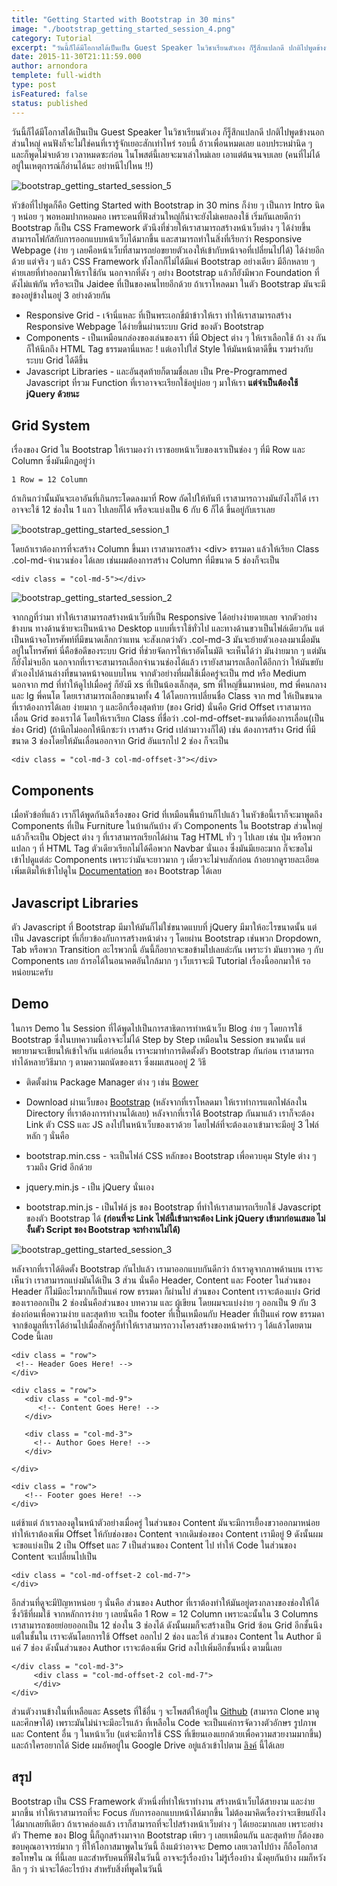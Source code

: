 ```yaml
---
title: "Getting Started with Bootstrap in 30 mins"
image: "./bootstrap_getting_started_session_4.png"
category: Tutorial
excerpt: "วันนี้ก็ได้มีโอกาสได้เป็นเป็น Guest Speaker ในวิชาเรียนตัวเอง ก็รู็สึกแปลกดี ปกติไปพูดข้างนอกส่วนใหญ่"
date: 2015-11-30T21:11:59.000
author: arnondora
templete: full-width
type: post
isFeatured: false
status: published
---
```


วันนี้ก็ได้มีโอกาสได้เป็นเป็น Guest Speaker ในวิชาเรียนตัวเอง ก็รู็สึกแปลกดี ปกติไปพูดข้างนอกส่วนใหญ่ คนฟังก็จะไม่ใช่คนที่เรารู้จักเยอะสักเท่าไหร่ รอบนี้ อ้าวเพื่อนหมดเลย แอบประหม่านิด ๆ และก็พูดไม่จบด้วย เวลาหมดซะก่อน ในโพสต์นี้เลยจะมาเล่าใหม่เลย เอาแต่ต้นจนจบเลย (คนที่ไม่ได้อยู่ในเหตุการณ์ก็อ่านได้นะ อย่าหนีไปไหน !!)

![bootstrap_getting_started_session_5](http://www.arnondora.in.th/wp-content/uploads/2015/11/bootstrap_getting_started_session_5.jpg)

หัวข้อที่ไปพูดก็คือ Getting Started with Bootstrap in 30 mins ก็ง่าย ๆ เป็นการ Intro นิด ๆ หน่อย ๆ พอหอมปากหอมคอ เพราะคนที่ฟังส่วนใหญ่ก็น่าจะยังไม่เคยลองใช้ เริ่มกันเลยดีกว่า
Bootstrap ก็เป็น CSS Framework ตัวนึงที่ช่วยให้เราสามารถสร้างหน้าเว็บต่าง ๆ ได้ง่ายขึ้น สามารถโฟกัสกับการออกแบบหน้าเว็บได้มากขึ้น และสามารถทำในสิ่งที่เรียกว่า Responsive Webpage (ง่าย ๆ เลยคือหน้าเว็บที่สามารถย่อขยายตัวเองให้เข้ากับหน้าจอที่เปลี่ยนไปได้) ได้ง่ายอีกด้วย
แต่จริง ๆ แล้ว CSS Framework ทั้งโลกก็ไม่ได้มีแค่ Bootstrap อย่างเดียว มีอีกหลาย ๆ ค่ายเลยที่ทำออกมาให้เราใช้กัน นอกจากที่ดัง ๆ อย่าง Bootstrap แล้วก็ยังมีพวก Foundation ที่ดังไม่แพ้กัน หรือจะเป็น Jaidee ที่เป็นของคนไทยอีกด้วย
ถ้าเราโหลดมา ในตัว Bootstrap มันจะมีของอยู่ข้างในอยู่ 3 อย่างด้วยกัน

* Responsive Grid - เจ้านี่แหละ ที่เป็นพระเอกขี่ม้าข้าวให้เรา ทำให้เราสามารถสร้าง Responsive Webpage ได้ง่ายขึ้นผ่านระบบ Grid ของตัว Bootstrap
* Components - เป็นเหมือนกล่องของเล่นของเรา ที่มี Object ต่าง ๆ ให้เราเลือกใช้ ถ้า งง กันก็ให้นึกถึง HTML Tag ธรรมดานี่แหละ ! แต่เอาไปใส่ Style ให้มันหน้าตาดีขึ้น รวมร่างกับระบบ Grid ได้ดีขึ้น
* Javascript Libraries - และอันสุดท้ายก็ตามชื่อเลย เป็น Pre-Programmed Javascript ที่รวม Function ที่เราอาจจะเรียกใช้อยู่บ่อย ๆ มาให้เรา **แต่จำเป็นต้องใช้ jQuery ด้วยนะ**

## Grid System
เรื่องของ Grid ใน Bootstrap ให้เรามองว่า เราซอยหน้าเว็บของเราเป็นช่อง ๆ ที่มี Row และ Column ซึ่งมันมีกฏอยู่ว่า

    1 Row = 12 Column

ถ้าเกินกว่านั้นมันจะเอาอันที่เกินกระโดดลงมาที่ Row ถัดไปให้ทันที เราสามารถวางมันยังไงก็ได้ เราอาจจะใช้ 12 ช่องใน 1 แถว ไปเลยก็ได้ หรือจะแบ่งเป็น 6 กับ 6 ก็ได้ ขึ้นอยู่กับเราเลย

![bootstrap_getting_started_session_1](http://www.arnondora.in.th/wp-content/uploads/2015/11/bootstrap_getting_started_session_1.png)

โดยถ้าเราต้องการที่จะสร้าง Column ขึ้นมา เราสามารถสร้าง <div\> ธรรมดา แล้วให้เรียก Class .col-md-จำนวนช่อง ได้เลย เช่นผมต้องการสร้าง Column ที่มีขนาด 5 ช่องก็จะเป็น

    <div class = "col-md-5"></div>

![bootstrap_getting_started_session_2](http://www.arnondora.in.th/wp-content/uploads/2015/11/bootstrap_getting_started_session_2.png)

จากกฏที่ว่ามา ทำให้เราสามารถสร้างหน้าเว็บที่เป็น Responsive ได้อย่างง่ายดายเลย จากตัวอย่างข้างบน ทางด้านซ้ายจะเป็นหน้าจอ Desktop แบบที่เราใช้ทั่วไป และทางด้านขวาเป็นไฟล์เดียวกัน แต่เป็นหน้าจอโทรศัพท์ที่มีขนาดเล็กกว่าแทน จะสังเกตว่าตัว .col-md-3 มันจะย้ายตัวเองลงมาเมื่อมันอยู่ในโทรศัพท์ นี่คือข้อดีของระบบ Grid ที่ช่วยจัดการให้เราอัตโนมัติ
จะเห็นได้ว่า มันง่ายมาก ๆ แต่มันก็ยังไม่จบอีก นอกจากที่เราจะสามารถเลือกจำนวนช่องได้แล้ว เรายังสามารถเลือกได้อีกกว่า ให้มันขยับตัวเองไปด้านล่างที่ขนาดหน้าจอแบบไหน จากตัวอย่างที่ผมใช้เมื่อครู่จะเป็น md หรือ Medium นอกจาก md ที่ทำให้ดูไปเมื่อครู่ ก็ยังมี xs ที่เป็นน้องเล็กสุด, sm พี่ใหญ่ขึ้นมาหน่อย, md พี่คนกลาง และ lg พี่คนโต
โดยเราสามารถเลือกขนาดทั้ง 4 ได้โดยการเปลี่ยนชื่อ Class จาก md ให้เป็นขนาดที่เราต้องการได้เลย ง่ายมาก ๆ และอีกเรื่องสุดท้าย (ของ Grid) นั่นคือ Grid Offset เราสามารถเลื่อน Grid ของเราได้ โดยให้เราเรียก Class ที่ชื่อว่า .col-md-offset-ขนาดที่ต้องการเลื่อน(เป็นช่อง Grid) (ถ้านึกไม่ออกให้นึกซะว่า เราสร้าง Grid เปล่ามาวางก็ได้) เช่น ต้องการสร้าง Grid ที่มีขนาด 3 ช่องโดยให้มันเลื่อนออกจาก Grid อันแรกไป 2 ช่อง ก็จะเป็น

    <div class = "col-md-3 col-md-offset-3"></div>

## Components
เมื่อหัวข้อที่แล้ว เราก็ได้พูดกันถึงเรื่องของ Grid ที่เหมือนพื้นบ้านก็ไปแล้ว ในหัวข้อนี้เราก็จะมาพูดถึง Components ที่เป็น Furniture ในบ้านกันบ้าง ตัว Components ใน Bootstrap ส่วนใหญ่แล้วก็จะเป็น Object ต่าง ๆ ที่เราสามารถเรียกได้ผ่าน Tag HTML ทั่ว ๆ ไปเลย เช่น ปุ่ม หรือพวกแปลก ๆ ที่ HTML Tag ตัวเดียวเรียกไม่ได้คือพวก Navbar นั่นเอง ซึ่งมันมีเยอะมาก ก็จะขอไม่เข้าไปดูแต่ล่ะ Components เพราะว่ามันจะยาวมาก ๆ เดี๋ยวจะไม่จบสักก่อน ถ้าอยากดูรายละเอียดเพิ่มเติมให้เข้าไปดูใน [Documentation][3] ของ Bootstrap ได้เลย

## Javascript Libraries
ตัว Javascript ที่ Bootstrap มีมาให้มันก็ไม่ใช่ขนาดแบบที่ jQuery มีมาให้อะไรขนาดนั้น แต่เป็น Javascript ที่เกี่ยวข้องกับการสร้างหน้าต่าง ๆ โดยผ่าน Bootstrap เช่นพวก Dropdown, Tab หรือพวก Transition อะไรพวกนี้ อันนี้ก็อยากจะขอข้ามไปเลยล่ะกัน เพราะว่า มันยาวพอ ๆ กับ Components เลย ถ้ารอได้ในอนาคตอันใกล้มาก ๆ เว็บเราจะมี Tutorial เรื่องนี้ออกมาให้ รอหน่อยนะครับ

## Demo
ในการ Demo ใน Session ที่ได้พูดไปเป็นการสาธิตการทำหน้าเว็บ Blog ง่าย ๆ โดยการใช้ Bootstrap ซึ่งในบทความนี้อาจจะไม่ได้ Step by Step เหมือนใน Session ขนาดนั้น แต่พยายามจะเขียนให้เข้าใจกัน
แต่ก่อนอื่น เราจะมาทำการติดตั้งตัว Bootstrap กันก่อน เราสามารถทำได้หลายวิธีมาก ๆ ตามความถนัดของเรา ซึ่งผมเสนออยู่ 2 วิธี

* ติดตั้งผ่าน Package Manager ต่าง ๆ เช่น [Bower][4]
* Download ผ่านเว็บของ [Bootstrap][5] (หลังจากที่เราโหลดมา ให้เราทำการแตกไฟล์ลงใน Directory ที่เราต้องการทำงานได้เลย)
หลังจากที่เราได้ Bootstrap กันมาแล้ว เราก็จะต้อง Link ตัว CSS และ JS ลงไปในหน้าเว็บของเราด้วย โดยไฟล์ที่จะต้องเอาเข้ามาจะมีอยู่ 3 ไฟล์หลัก ๆ นั่นคือ

* bootstrap.min.css - จะเป็นไฟล์ CSS หลักของ Bootstrap เพื่อควบคุม Style ต่าง ๆ รวมถึง Grid อีกด้วย
* jquery.min.js - เป็น jQuery นั่นเอง
* bootstrap.min.js - เป็นไฟล์ js ของ Bootstrap ที่ทำให้เราสามารถเรียกใช้ Javascript ของตัว Bootstrap ได้ **(ก่อนที่จะ Link ไฟล์นี้เข้ามาจะต้อง Link jQuery เข้ามาก่อนเสมอ ไม่งั้นตัว Script ของ Bootstrap จะทำงานไม่ได้)**

![bootstrap_getting_started_session_3](http://www.arnondora.in.th/wp-content/uploads/2015/11/bootstrap_getting_started_session_3.png)

หลังจากที่เราได้ติดตั้ง Bootstrap กันไปแล้ว เรามาออกแบบกันดีกว่า ถ้าเราดูจากภาพด้านบน เราจะเห็นว่า เราสามารถแบ่งมันได้เป็น 3 ส่วน นั่นคือ Header, Content และ Footer
ในส่วนของ Header ก็ไม่มีอะไรมากก็เป็นแค่ row ธรรมดา ก็ผ่านไป
ส่วนของ Content เราจะต้องแบ่ง Grid ของเราออกเป็น 2 ช่องนั่นคือส่วนของ บทความ และ ผู้เขียน โดยผมจะแบ่งง่าย ๆ ออกเป็น 9 กับ 3 ช่องก่อนเพื่อความง่าย
และสุดท้าย จะเป็น footer ที่เป็นเหมือนกับ Header ที่เป็นแค่ row ธรรมดา
จากข้อมูลที่เราได้อ่านไปเมื่อสักครู่ก็ทำให้เราสามารถวางโครงสร้างของหน้าคร่าว ๆ ได้แล้วโดยตาม Code นี้เลย

    <div class = "row">
     <!-- Header Goes Here! -->
    </div>

    <div class = "row">
       <div class = "col-md-9">
          <!-- Content Goes Here! -->
       </div>

       <div class = "col-md-3">
         <!-- Author Goes Here! -->
       </div>

    </div>

    <div class = "row">
       <!-- Footer goes Here! -->
    </div>

แต่ช้าแต่ ถ้าเราลองดูในหน้าตัวอย่างเมื่อครู่ ในส่วนของ Content มันจะมีการเยื้องขวาออกมาหน่อย ทำให้เราต้องเพิ่ม Offset ให้กับช่องของ Content จากเดิมช่องของ Content เรามีอยู่ 9 ดังนั้นผมจะขอแบ่งเป็น 2 เป็น Offset และ 7 เป็นส่วนของ Content ไป ทำให้ Code ในส่วนของ Content จะเปลี่ยนไปเป็น

    <div class = "col-md-offset-2 col-md-7">
    </div>

อีกส่วนที่ดูจะมีปัญหาหน่อย ๆ นั่นคือ ส่วนของ Author ที่เราต้องทำให้มันอยู่ตรงกลางของช่องให้ได้ ซึ่งวิธีที่ผมใช้ จากหลักการง่าย ๆ เลยนั่นคือ 1 Row = 12 Column เพราะฉะนั้นใน 3 Columns เราสามารถซอยย่อยออกเป็น 12 ช่องใน 3 ช่องได้ ดังนั้นผมก็จะสร้างเป็น Grid ซ้อน Grid อีกชั้นนึง แต่ในชั้นใน เราจะดันโดยการใช้ Offset ออกไป 2 ช่อง และให้ ส่วนของ Content ใน Author มีแค่ 7 ช่อง ดังนั้นส่วนของ Author เราจะต้องเพิ่ม Grid ลงไปเพิ่มอีกชั้นหนึ่ง ตามนี้เลย

    </div class = "col-md-3">
         <div class = "col-md-offset-2 col-md-7">
         </div>
    </div>

ส่วนตัวงานข้างในที่เหลือและ Assets ที่ใช้อื่น ๆ จะโพสต์ให้อยู่ใน [Github][7] (สามารถ Clone มาดูและศึกษาได้) เพราะมันไม่น่าจะมีอะไรแล้ว ที่เหลือใน Code จะเป็นแค่การจัดวางตัวอักษร รูปภาพ และ Content อื่น ๆ ในหน้าเว็บ (แต่จะมีการใช้ CSS ที่เขียนเองแยกด้วยเพื่อความสวยงามมากขึ้น)
และถ้าใครอยากได้ Side ผมอัพอยู่ใน Google Drive อยู่แล้วเข้าไปตาม [ลิงค์][8] นี้ได้เลย

## สรุป
Bootstrap เป็น CSS Framework ตัวหนึ่งที่ทำให้เราทำงาน สร้างหน้าเว็บได้สายงาม และง่ายมากขึ้น ทำให้เราสามารถที่จะ Focus กับการออกแบบหน้าได้มากขึ้น ไม่ต้องมาคิดเรื่องว่าจะเขียนยังไง ได้มากเลยทีเดียว ถ้าเราคล่องแล้ว เราก็สามารถที่จะไปสร้างหน้าเว็บต่าง ๆ ได้เยอะมากเลย เพราะอย่างตัว Theme ของ Blog นี้ก็ถูกสร้างมาจาก Bootstrap เพียว ๆ เลยเหมือนกัน และสุดท้าย ก็ต้องขอขอบคุณอาจารย์มาก ๆ ที่ให้โอกาสมาพูดในวันนี้ ถึงแม้ว่าอาจจะ Demo เลยเวลาไปบ้าง ก็ถือโอกาสขอโทษใน ณ ที่นี้เลย และสำหรับคนที่ฟังในวันนี้ อาจจะรู้เรื่องบ้าง ไม่รู้เรื่องบ้าง นั่งคุยกันบ้าง ผมก็หวังลึก ๆ ว่า น่าจะได้อะไรบ้าง สำหรับสิ่งที่พูดในวันนี้


[3]: http://getbootstrap.com/components/
[4]: http://www.arnondora.in.th/getting-started-with-bower/
[5]: http://getbootstrap.com
[7]: https://github.com/arnondora/Bootstrap-Getting-Started
[8]: https://docs.google.com/presentation/d/1TMisdFTkwWspAR52htFX9IbETC5AaOd-4zcSYqMiQ4U/edit?usp=sharing
